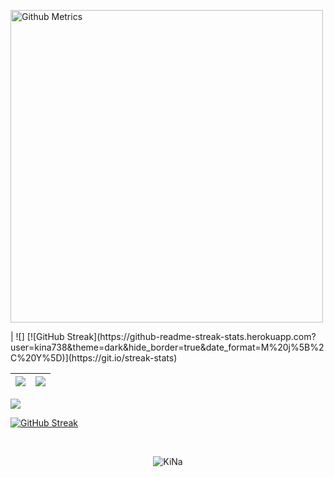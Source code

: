<p align="left"> <img width="500" src="https://metrics.lecoq.io/kina738" alt="Github Metrics"> </p> | ![] [![GitHub Streak](https://github-readme-streak-stats.herokuapp.com?user=kina738&theme=dark&hide_border=true&date_format=M%20j%5B%2C%20Y%5D)](https://git.io/streak-stats)

|![](https://github-readme-stats.vercel.app/api?username=kina738&&show_icons=true&title_color=F4B82E&icon_color=F87E19&text_color=8DBF7C&bg_color=282828)|![](https://github-readme-stats.vercel.app/api/top-langs/?username=kina738&layout=compact&theme=tokyonight&langs_count=10)|
|-|-|


![](https://activity-graph.herokuapp.com/graph?username=kina738&theme=redical)

[![GitHub Streak](https://github-readme-streak-stats.herokuapp.com?user=kina738&theme=dark&hide_border=true&date_format=M%20j%5B%2C%20Y%5D)](https://git.io/streak-stats)

<br>
<p align="center"><p align="center"> <img src="https://komarev.com/ghpvc/?username=kina738" alt="KiNa"/> </p>  </p>
<br>
